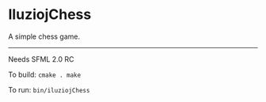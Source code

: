 IluziojChess
============

A simple chess game.



------------

Needs SFML 2.0 RC

To build:
	`cmake .
	make`

To run:
	`bin/iluziojChess`
